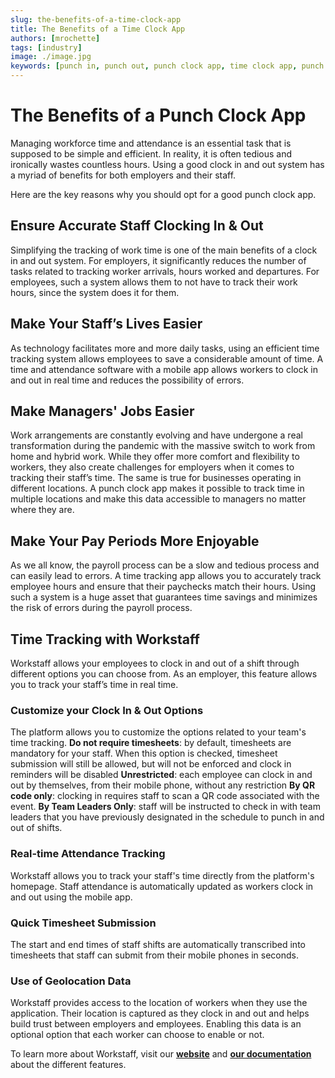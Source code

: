 ```yaml
---
slug: the-benefits-of-a-time-clock-app
title: The Benefits of a Time Clock App
authors: [mrochette]
tags: [industry]
image: ./image.jpg
keywords: [punch in, punch out, punch clock app, time clock app, punch in clock app, timesheet mobile app]
---
```


# The Benefits of a Punch Clock App

Managing workforce time and attendance is an essential task that is supposed to be simple and efficient. In reality, it is often tedious and ironically wastes countless hours. Using a good clock in and out system has a myriad of benefits for both employers and their staff.

<!--truncate-->

Here are the key reasons why you should opt for a good punch clock app.

## Ensure Accurate Staff Clocking In & Out
Simplifying the tracking of work time is one of the main benefits of a clock in and out system. For employers, it significantly reduces the number of tasks related to tracking worker arrivals, hours worked and departures. For employees, such a system allows them to not have to track their work hours, since the system does it for them.

## Make Your Staff’s Lives Easier
As technology facilitates more and more daily tasks, using an efficient time tracking system allows employees to save a considerable amount of time. A time and attendance software with a mobile app allows workers to clock in and out in real time and reduces the possibility of errors.


## Make Managers' Jobs Easier
Work arrangements are constantly evolving and have undergone a real transformation during the pandemic with the massive switch to work from home and hybrid work. While they offer more comfort and flexibility to workers, they also create challenges for employers when it comes to tracking their staff’s time. The same is true for businesses operating in different locations. A punch clock app makes it possible to track time in multiple locations and make this data accessible to managers no matter where they are.


## Make Your Pay Periods More Enjoyable
As we all know, the payroll process can be a slow and tedious process and can easily lead to errors. A time tracking app allows you to accurately track employee hours and ensure that their paychecks match their hours. Using such a system is a huge asset that guarantees time savings and minimizes the risk of errors during the payroll process.


## Time Tracking with Workstaff
Workstaff allows your employees to clock in and out of a shift through different options you can choose from.  As an employer, this feature allows you to track your staff’s time in real time.


### Customize your Clock In & Out Options
The platform allows you to customize the options related to your team's time tracking.
**Do not require timesheets**: by default, timesheets are mandatory for your staff. When this option is checked, timesheet submission will still be allowed, but will not be enforced and clock in reminders will be disabled
**Unrestricted**: each employee can clock in and out by themselves, from their mobile phone, without any restriction
**By QR code only**: clocking in requires staff to scan a QR code associated with the event.
**By Team Leaders Only**: staff will be instructed to check in with team leaders that you have previously designated in the schedule to punch in and out of shifts.


### Real-time Attendance Tracking
Workstaff allows you to track your staff's time directly from the platform's homepage. Staff attendance is automatically updated as workers clock in and out using the mobile app.

### Quick Timesheet Submission
The start and end times of staff shifts are automatically transcribed into timesheets that staff can submit from their mobile phones in seconds.

### Use of Geolocation Data
Workstaff provides access to the location of workers when they use the application. Their location is captured as they clock in and out and  helps build trust between employers and employees. Enabling this data is an optional option that each worker can choose to enable or not.

To learn more about Workstaff, visit our [**website**](https://workstaff.app) and [**our documentation**](https://help.workstaff.app) about the different features.

